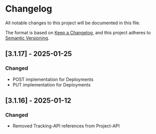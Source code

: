 # Changelog

All notable changes to this project will be documented in this file.

The format is based on [Keep a Changelog](https://keepachangelog.com/en/1.0.0/), and this project adheres to [Semantic Versioning](https://semver.org/spec/v2.0.0.html).

## [3.1.17] - 2025-01-25

### Changed

- POST implementation for Deployments
- PUT implementation for Deployments

## [3.1.16] - 2025-01-12

### Changed

- Removed Tracking-API references from Project-API
